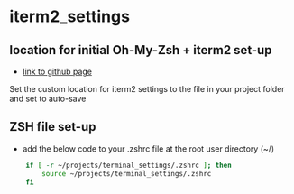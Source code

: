 # iterm2_settings

## location for initial Oh-My-Zsh + iterm2 set-up

- [link to github page](https://gist.github.com/kevin-smets/8568070)

Set the custom location for iterm2 settings to the file in your project folder and set to auto-save

## ZSH file set-up

- add the below code to your .zshrc file at the root user directory (~/)

```zsh
    if [ -r ~/projects/terminal_settings/.zshrc ]; then
        source ~/projects/terminal_settings/.zshrc
    fi
```

